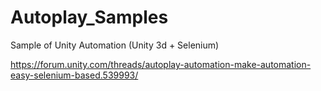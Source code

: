 # Autoplay_Samples
Sample of Unity Automation (Unity 3d + Selenium)

https://forum.unity.com/threads/autoplay-automation-make-automation-easy-selenium-based.539993/
